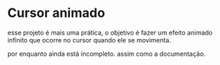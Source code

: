 # Cursor animado

esse projeto é mais uma prática, o objetivo é fazer um efeito animado infinito que ocorre no cursor quando ele se movimenta.

por enquanto ainda está incompleto. assim como a documentação.